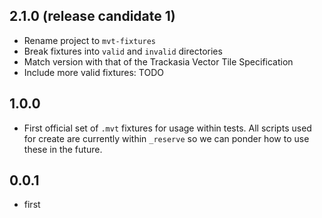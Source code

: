 ## 2.1.0 (release candidate 1)

- Rename project to `mvt-fixtures`
- Break fixtures into `valid` and `invalid` directories
- Match version with that of the Trackasia Vector Tile Specification
- Include more valid fixtures: TODO

## 1.0.0

- First official set of `.mvt` fixtures for usage within tests. All scripts used for create are currently within `_reserve` so we can ponder how to use these in the future.

## 0.0.1

- first